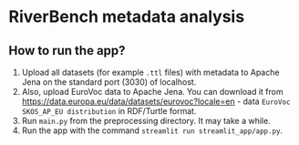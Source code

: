 # RiverBench metadata analysis

## How to run the app?

1. Upload all datasets (for example `.ttl` files) with metadata to Apache Jena on the standard port (3030) of localhost.
2. Also, upload EuroVoc data to Apache Jena. You can download it from https://data.europa.eu/data/datasets/eurovoc?locale=en - data `EuroVoc SKOS_AP_EU distribution` in RDF/Turtle format.
3. Run `main.py` from the preprocessing directory. It may take a while.
4. Run the app with the command `streamlit run streamlit_app/app.py`.
